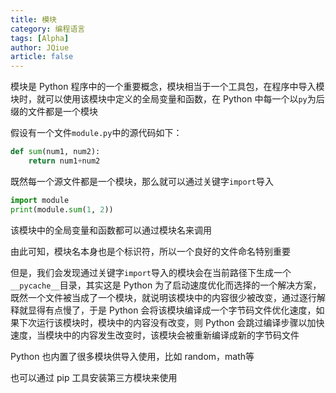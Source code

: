 ```yaml
---
title: 模块
category: 编程语言
tags: [Alpha]
author: JQiue
article: false
---
```


模块是 Python 程序中的一个重要概念，模块相当于一个工具包，在程序中导入模块时，就可以使用该模块中定义的全局变量和函数，在 Python 中每一个以`py`为后缀的文件都是一个模块

假设有一个文件`module.py`中的源代码如下：

```python
def sum(num1, num2):
    return num1+num2
```

既然每一个源文件都是一个模块，那么就可以通过关键字`import`导入

```python
import module
print(module.sum(1, 2))
```

该模块中的全局变量和函数都可以通过模块名来调用

由此可知，模块名本身也是个标识符，所以一个良好的文件命名特别重要

但是，我们会发现通过关键字`import`导入的模块会在当前路径下生成一个`__pycache__`目录，其实这是 Python 为了启动速度优化而选择的一个解决方案，既然一个文件被当成了一个模块，就说明该模块中的内容很少被改变，通过逐行解释就显得有点慢了，于是 Python 会将该模块编译成一个字节码文件优化速度，如果下次运行该模块时，模块中的内容没有改变，则 Python 会跳过编译步骤以加快速度，当模块中的内容发生改变时，该模块会被重新编译成新的字节码文件

Python 也内置了很多模块供导入使用，比如 random，math等

也可以通过 pip 工具安装第三方模块来使用
